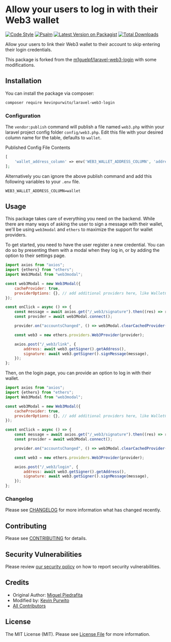 # Allow your users to log in with their Web3 wallet

[![Code Style](https://github.com/kevinpurwito/laravel-web3-login/actions/workflows/php-cs-fixer.yml/badge.svg?branch=main)](https://github.com/kevinpurwito/laravel-web3-login/actions/workflows/php-cs-fixer.yml)
[![Psalm](https://github.com/kevinpurwito/laravel-web3-login/actions/workflows/psalm.yml/badge.svg?branch=main)](https://github.com/kevinpurwito/laravel-web3-login/actions/workflows/psalm.yml)
[![Latest Version on Packagist](https://img.shields.io/packagist/v/kevinpurwito/laravel-web3-login.svg?style=flat-square)](https://packagist.org/packages/kevinpurwito/laravel-web3-login)
[![Total Downloads](https://img.shields.io/packagist/dt/kevinpurwito/laravel-web3-login.svg?style=flat-square)](https://packagist.org/packages/kevinpurwito/laravel-web3-login)

Allow your users to link their Web3 wallet to their account to skip entering their login credentials.

This package is forked from the [m1guelpf/laravel-web3-login](https://github.com/m1guelpf/laravel-web3-login)
with some modifications.

## Installation

You can install the package via composer:

```bash
composer require kevinpurwito/laravel-web3-login
```

### Configuration

The `vendor:publish` command will publish a file named `web3.php` within your laravel project config
folder `config/web3.php`. Edit this file with your desired column name for the table, defaults to `wallet`.

Published Config File Contents

```php
[
    'wallet_address_column' => env('WEB3_WALLET_ADDRESS_COLUMN', 'address'),
];
```

Alternatively you can ignore the above publish command and add this following variables to your `.env` file.

```text
WEB3_WALLET_ADDRESS_COLUMN=wallet
```


## Usage

This package takes care of everything you need on the backend. While there are many ways of asking the user to sign a
message with their wallet, we'll be using `web3modal` and `ethers` to maximize the support for wallet providers.

To get started, you need to have the user register a new credential. You can do so by presenting them with a modal when
they log in, or by adding the option to their settings page.

```js
import axios from "axios";
import {ethers} from "ethers";
import Web3Modal from "web3modal";

const web3Modal = new Web3Modal({
	cacheProvider: true,
	providerOptions: {}, // add additional providers here, like WalletConnect, Coinbase Wallet, etc.
});

const onClick = async () => {
	const message = await axios.get("/_web3/signature").then((res) => res.data);
	const provider = await web3Modal.connect();

	provider.on("accountsChanged", () => web3Modal.clearCachedProvider());

	const web3 = new ethers.providers.Web3Provider(provider);

	axios.post("/_web3/link", {
		address: await web3.getSigner().getAddress(),
		signature: await web3.getSigner().signMessage(message),
	});
};
```

Then, on the login page, you can provide an option to log in with their wallet.

```js
import axios from "axios";
import {ethers} from "ethers";
import Web3Modal from "web3modal";

const web3Modal = new Web3Modal({
	cacheProvider: true,
	providerOptions: {}, // add additional providers here, like WalletConnect, Coinbase Wallet, etc.
});

const onClick = async () => {
	const message = await axios.get("/_web3/signature").then((res) => res.data);
	const provider = await web3Modal.connect();

	provider.on("accountsChanged", () => web3Modal.clearCachedProvider());

	const web3 = new ethers.providers.Web3Provider(provider);

	axios.post("/_web3/login", {
		address: await web3.getSigner().getAddress(),
		signature: await web3.getSigner().signMessage(message),
	});
};
```

### Changelog

Please see [CHANGELOG](CHANGELOG.md) for more information what has changed recently.

## Contributing

Please see [CONTRIBUTING](.github/CONTRIBUTING.md) for details.

## Security Vulnerabilities

Please review [our security policy](.github/SECURITY.md) on how to report security vulnerabilities.

## Credits

- Original Author: [Miguel Piedrafita](https://github.com/m1guelpf)
- Modified by: [Kevin Purwito](https://github.com/kevinpurwito)
- [All Contributors](../../contributors)

## License

The MIT License (MIT). Please see [License File](LICENSE.md) for more information.
